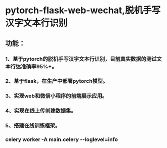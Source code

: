# pytorch-flask-web-wechat,脱机手写汉字文本行识别
## 功能：
### 1、基于pytorch的脱机手写汉字文本行识别，目前真实数据的测试文本行达准确率95%+。
### 2、基于flask，在生产中部署pytorch模型。
### 3、实现web和微信小程序的前端展示应用。
### 4、实现在线上传创建数据集。
### 5、搭建在线训练框架。

### celery worker -A main.celery --loglevel=info
